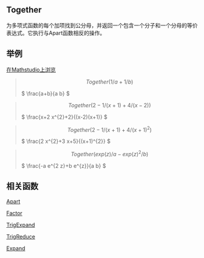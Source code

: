 ## Together

为多项式函数的每个加项找到公分母，并返回一个包含一个分子和一个分母的等价表达式。它执行与Apart函数相反的操作。

## 举例  
[在Mathstudio上浏览](http://mathstud.io/?input[0]=VG9nZXRoZXIoMS9hKzEvYik%3D&input[1]=VG9nZXRoZXIoMi0xLyh4KzEpKzQvKHgtMikp&input[2]=VG9nZXRoZXIoMi0xLyh4KzEpKzQvKHgrMSleMik%3D&input[3]=VG9nZXRoZXIoZXhwKHopL2EtZXhwKHopXjIvYik%3D)




>   ```math
>   Together(1/a+1/b)
>   ```
>   $ \frac{a+b}{a b} $


>   ```math
>   Together(2-1/(x+1)+4/(x-2))
>   ```
>   $ \frac{x+2 x^{2}+2}{(x-2)(x+1)} $



>   ```math
>   Together(2-1/(x+1)+4/(x+1)^2)
>   ```
>   $ \frac{2 x^{2}+3 x+5}{(x+1)^{2}} $


>   ```math
>   Together(exp(z)/a-exp(z)^2/b)
>   ```
>   $ \frac{-a e^{2 z}+b e^{z}}{a b} $



## 相关函数

[Apart](A/Apart)

[Factor](F/Factor)

[TrigExpand](T/TrigExpand)

[TrigReduce](T/TrigReduce)

[Expand](E/Expand)
